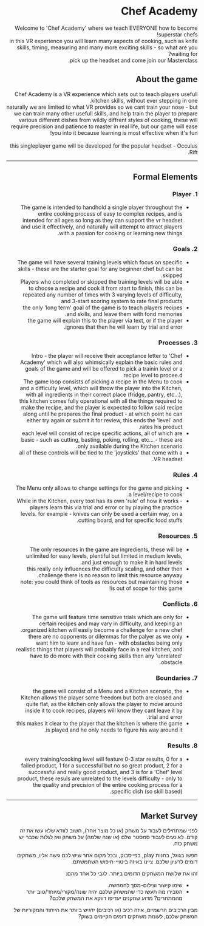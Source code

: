 <div dir='rtl' lang='he'>

# Chef Academy
Welcome to 'Chef Academy' where we teach EVERYONE how to become superstar chefs! </br>
in this VR experience you will learn many aspects of cooking, such as knife skills, timing, measuring and many more exciting skills - so what are you waiting for? </br>
pick up the headset and come join our Masterclass.


## About the game
Chef Academy is a VR experience which sets out to teach players usefull kitchen skills, without ever stepping in one. </br>
naturally we are limited to what VR provides so we cant train your nose - but we can train many other usefull skills, and help train the player to prepare various different dishes from wildly diffrent styles of cooking, these will require precision and patience to master in real life, but our game will ease you into it because learning is most effective when it's fun!
</br></br>
this singleplayer game will be developed for the popular headset - Occulus Rift.

---


## Formal Elements

### 1. Player
* The game is intended to handhold a single player throughout the entire cooking process of easy to complex recipes, and is intended for all ages so long as they can support the vr headset and use it effectively, and naturally will attempt to attract players with a passion for cooking or learning new things.

### 2. Goals
* The game will have several training levels which focus on specific skills - these are the starter goal for any beginner chef but can be skipped.
* Players who completed or skipped the training levels will be able to choose a recipe and cook it from start to finish, this can be repeated any number of times with 3 varying levels of difficulty, and 3-start scoring system to rate final products
* the only 'long term' goal of the game is to teach players recipes and skills, and leave them with fond memories.
* the game will explain this to the player via text, or if the player ignores that then he will learn by trial and error.

### 3. Processes
* Intro - the player will receive their acceptance letter to 'Chef Academy' which will also whimsically explain the basic rules and goals of the game and will be offered to pick a trainin level or a recipe level to procee.d
* The game loop consists of picking a recipe in the Menu to cook and a difficulty level, which will throw the player into the Kitchen, with all ingredients in their correct place (fridge, pantry, etc...), this kitchen comes fully operational with all the things required to make the recipe, and the player is expected to follow said recipe along until he prepares the final product - at which point he can either try again or submit it for review, this ends the 'level' and rates his product.
* each level will consist of recipe specific actions, all of which are basic - such as cutting, basting, poking, rolling, etc... - these are only available during the Kitchen scenario.
* all of these controls will be tied to the 'joysticks' that come with a VR headset.

### 4. Rules
* The Menu only allows to change settings for the game and picking a level/recipe to cook.
* While in the Kitchen, every tool has its own 'rule' of how it works - players learn this via trial and error or by playing the practice levels.
  for example - knives can only be used a certain way, on a cutting board, and for specific food stuffs.

### 5. Resources
* The only resources in the game are ingredients, these will be unlimited for easy levels, plentiful but limited in medium levels, and just enough to make it in hard levels.
* this really only influences the difficulty scaling, and other then challenge there is no reason to limit this resource anyway.
* note: you could think of tools as resources but maintaining those is out of scope for this game!

### 6. Conflicts
* The game will feature time sensitive trials which are only for certain recipes and may vary in difficulty, and keeping an organized kitchen will easily become a challenge for a new chef.
* there are no opponents or dilemmas for the palyer as we only want him to leanr and have fun - with obstacles being only realistic things that players will probably face in a real kitchen, and have to do more with their cooking skills then any 'unrelated' obstacle.

### 7. Boundaries
* the game will consist of a Menu and a Kitchen scenario, the Kitchen allows the player some freedom but both are closed and quite flat, as the kitchen only allows the player to move around inside it to cook recipes, players will know they cant leave it by trial and error.
* this makes it clear to the player that the kitchen is where the game is played and he only needs to figure his way around it.

### 8. Results
* every training/cooking level will feature 0-3 star results, 0 for a failed product, 1 for a successful but no so great product, 2 for a successful and really good product, and 3 is for a 'Chef' level product, these resuls are unrelated to the levels difficulty - only to the quality and precision of the entire cooking process for a specific dish (so skill based). 

---

## Market Survey

לפני שמתחילים לעבוד על משחק (או כל מוצר אחר), חשוב לוודא שלא עשו את זה קודם. לא נעים לעבוד סמסטר שלם (או שנה שלמה) על משחק ואז לגלות שכבר יש משחק כזה. 

חפשו בגוגל, בחנות play, בפייסבוק, ובכל מקום אחר שיש לכם גישה אליו, משחקים דומים לרעיון שלכם. ציינו באיזה ביטויי-חיפוש השתמשתם.

זהו את שלושת המשחקים הדומים ביותר. לגבי כל אחד מהם:

* שימו קישור וצילום-מסך להמחשה.
* הסבירו מה תעשו כדי שהמשחק שלכם יהיה שונה/מקורי/מיוחד/טוב יותר מהמתחרים?  מדוע שחקנים יעדיפו דווקא את המשחק שלכם?

מבין הרכיבים הרשמיים, 
איזה רכיב (או רכיבים) ידגיש ביותר את הייחוד והמקוריות של המשחק שלכם, לעומת משחקים דומים הקיימים בשוק?


</div>
